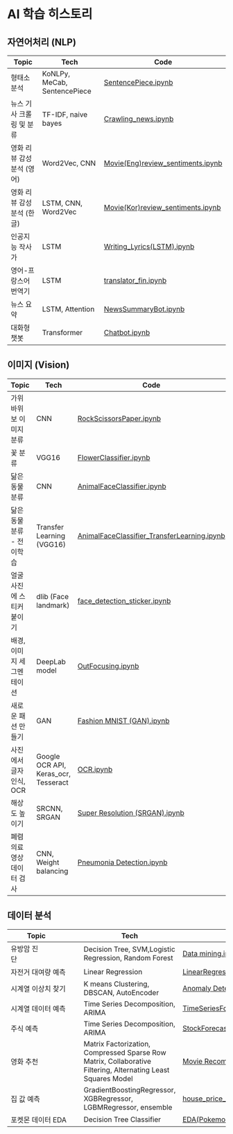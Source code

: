 # AI 학습 히스토리

## 자연어처리 (NLP)

|Topic|Tech|Code|
|---|---|---|
|형태소 분석|KoNLPy, MeCab, SentencePiece|[SentencePiece.ipynb](https://github.com/nr-ai/Aiffel_Exploration/blob/master/SentencePiece.ipynb)
|뉴스 기사 크롤링 및 분류|TF-IDF, naive bayes|[Crawling_news.ipynb](https://github.com/nr-ai/Aiffel_Exploration/blob/master/Crawling_news.ipynb)|
|영화 리뷰 감성 분석 (영어)|Word2Vec, CNN|[Movie(Eng)review_sentiments.ipynb](https://github.com/nr-ai/Aiffel_Exploration/blob/master/Movie(Eng)_review_sentiments.ipynb)|
|영화 리뷰 감성 분석 (한글)|LSTM, CNN, Word2Vec|[Movie(Kor)review_sentiments.ipynb](https://github.com/nr-ai/Aiffel_Exploration/blob/master/Movie(Kor)_review_sentiments.ipynb)|
|인공지능 작사가|LSTM|[Writing_Lyrics(LSTM).ipynb](https://github.com/nr-ai/Aiffel_Exploration/blob/master/Writing_Lyrics(LSTM).ipynb)|
|영어-프랑스어 번역기|LSTM|[translator_fin.ipynb](https://github.com/nr-ai/Aiffel_Exploration/blob/master/translator_fin.ipynb)|
|뉴스 요약|LSTM, Attention|[NewsSummaryBot.ipynb](https://github.com/nr-ai/Aiffel_Exploration/blob/master/NewsSummaryBot.ipynb)|
|대화형 챗봇|Transformer|[Chatbot.ipynb](https://github.com/nr-ai/Aiffel_Exploration/blob/master/Chatbot.ipynb)|
    

## 이미지 (Vision)
|Topic|Tech|Code|
|------|---|---|
|가위바위보 이미지 분류|CNN|[RockScissorsPaper.ipynb](https://github.com/nr-ai/Aiffel_Exploration/blob/master/RockScissorsPaper.ipynb)|
|꽃 분류|VGG16|[FlowerClassifier.ipynb](https://github.com/nr-ai/Aiffel_Exploration/blob/master/FlowerClassifier.ipynb)|
|닮은 동물 분류|CNN|[AnimalFaceClassifier.ipynb](https://github.com/nr-ai/Aiffel_Exploration/blob/master/AnimalFaceClassifier.ipynb)|
|닮은 동물 분류 - 전이학습|Transfer Learning (VGG16)|[AnimalFaceClassifier_TransferLearning.ipynb](https://github.com/nr-ai/Aiffel_Exploration/blob/master/AnimalFaceClassifier_TransferLearning.ipynb)|
|얼굴 사진에 스티커 붙이기|dlib (Face landmark)|[face_detection_sticker.ipynb](https://github.com/nr-ai/Aiffel_Exploration/blob/master/face_detection_sticker.ipynb)|
|배경, 이미지 세그멘테이션&nbsp;&nbsp;|DeepLab model|[OutFocusing.ipynb](https://github.com/nr-ai/Aiffel_Exploration/blob/master/OutFocusing.ipynb)|
|새로운 패션 만들기|GAN|[Fashion MNIST (GAN).ipynb](https://github.com/nr-ai/Aiffel_Exploration/blob/master/Fashion%20MNIST%20(GAN).ipynb)|
|사진에서 글자 인식, OCR|Google OCR API, Keras_ocr, Tesseract|[OCR.ipynb](https://github.com/nr-ai/Aiffel_Exploration/blob/master/OCR.ipynb)|
|해상도 높이기|SRCNN, SRGAN|[Super Resolution (SRGAN).ipynb](https://github.com/nr-ai/Aiffel_Exploration/blob/master/Super%20Resolution%20(SRGAN).ipynb)|
|폐렴 의료영상 데이터 검사|CNN, Weight balancing|[Pneumonia Detection.ipynb](https://github.com/nr-ai/Aiffel_Exploration/blob/master/Pneumonia%20Detection.ipynb)|


## 데이터 분석
|Topic&nbsp;&nbsp;&nbsp;&nbsp;&nbsp;&nbsp;&nbsp;&nbsp;|Tech|Code|
|------|---|---|
|유방암 진단&nbsp;&nbsp;&nbsp;&nbsp;&nbsp;&nbsp;&nbsp;&nbsp;&nbsp;&nbsp;&nbsp;&nbsp;&nbsp;&nbsp;&nbsp;&nbsp;&nbsp;&nbsp;&nbsp;&nbsp;&nbsp;&nbsp;&nbsp;&nbsp;&nbsp;&nbsp;&nbsp;&nbsp;&nbsp;&nbsp;&nbsp;&nbsp;|Decision Tree, SVM,Logistic Regression, Random Forest|[Data mining.ipynb](https://github.com/nr-ai/Aiffel_Exploration/blob/master/Data%20mining.ipynb)|
|자전거 대여량 예측|Linear Regression|[LinearRegression.ipynb](https://github.com/nr-ai/Aiffel_Exploration/blob/master/LinearRegression.ipynb)|
|시계열 이상치 찾기|K means Clustering, DBSCAN, AutoEncoder|[Anomaly Detection.ipynb](https://github.com/nr-ai/Aiffel_Exploration/blob/master/Super%20Resolution%20(SRGAN).ipynb)|
|시계열 데이터 예측&nbsp;&nbsp;&nbsp;&nbsp;|Time Series Decomposition, ARIMA|[TimeSeriesForecast(ARIMA).ipynb](https://github.com/nr-ai/Aiffel_Exploration/blob/master/TimeSeriesForecast(ARIMA).ipynb)|
|주식 예측|Time Series Decomposition, ARIMA|[StockForecast.ipynb](https://github.com/nr-ai/Aiffel_Exploration/blob/master/StockForecast.ipynb)|
|영화 추천|Matrix Factorization, Compressed Sparse Row Matrix, Collaborative Filtering, Alternating Least Squares Model|[Movie Recommendation.ipynb ](https://github.com/nr-ai/Aiffel_Exploration/blob/master/Movie%20Recommendation.ipynb)|
|집 값 예측|GradientBoostingRegressor, XGBRegressor, LGBMRegressor, ensemble|[house_price_prediction.ipynb](https://github.com/nr-ai/Aiffel_Exploration/blob/master/house_price_prediction.ipynb)|
|포켓몬 데이터 EDA|Decision Tree Classifier|[EDA(Pokemon).ipynb](https://github.com/nr-ai/Aiffel_Exploration/blob/master/EDA(Pokemon).ipynb)